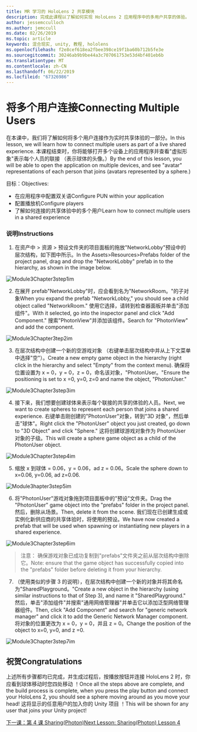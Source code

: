```yaml
---
title: MR 学习的 HoloLens 2 共享模块
description: 完成此课程以了解如何实现 HoloLens 2 应用程序中的多用户共享的体验。
author: jessemcculloch
ms.author: jemccull
ms.date: 02/26/2019
ms.topic: article
keywords: 混合现实, unity, 教程, hololens
ms.openlocfilehash: f2e8cef618ea2fbee398ce19f1ba60b712b5fe3e
ms.sourcegitcommit: 30246ab9b9be44a3c707061753e53d4bf401eb6b
ms.translationtype: MT
ms.contentlocale: zh-CN
ms.lasthandoff: 06/22/2019
ms.locfileid: "67326986"
---
```

# <a name="connecting-multiple-users"></a><span data-ttu-id="658a2-104">**将多个用户连接**</span><span class="sxs-lookup"><span data-stu-id="658a2-104">**Connecting Multiple Users**</span></span> 

<span data-ttu-id="658a2-105">在本课中，我们将了解如何将多个用户连接作为实时共享体验的一部分。</span><span class="sxs-lookup"><span data-stu-id="658a2-105">In this lesson, we will learn how to connect multiple users as part of a live shared experience.</span></span> <span data-ttu-id="658a2-106">本课程结束时，你将能够打开多个设备上的应用程序并查看"虚拟形象"表示每个人员的联接 （表示球体的头像。）</span><span class="sxs-lookup"><span data-stu-id="658a2-106">By the end of this lesson, you will be able to open the application on multiple devices, and see "avatar" representations of each person that joins (avatars represented by a sphere.)</span></span> 

<span data-ttu-id="658a2-107">目标：</span><span class="sxs-lookup"><span data-stu-id="658a2-107">Objectives:</span></span>

- <span data-ttu-id="658a2-108">在应用程序中配置双关语</span><span class="sxs-lookup"><span data-stu-id="658a2-108">Configure PUN within your application</span></span>
- <span data-ttu-id="658a2-109">配置播放机</span><span class="sxs-lookup"><span data-stu-id="658a2-109">Configure players</span></span>
- <span data-ttu-id="658a2-110">了解如何连接的共享体验中的多个用户</span><span class="sxs-lookup"><span data-stu-id="658a2-110">Learn how to connect multiple users in a shared experience</span></span>

### <a name="instructions"></a><span data-ttu-id="658a2-111">说明</span><span class="sxs-lookup"><span data-stu-id="658a2-111">Instructions</span></span>

1. <span data-ttu-id="658a2-112">在资产中 > 资源 > 预设文件夹的项目面板的拖放"NetworkLobby"预设中的层次结构，如下图中所示。</span><span class="sxs-lookup"><span data-stu-id="658a2-112">In the Assets>Resources>Prefabs folder of the project panel, drag and drop the "NetworkLobby" prefab in to the hierarchy, as shown in the image below.</span></span>


![Module3Chapter3step1im](images/module3chapter3step1im.PNG)

2. <span data-ttu-id="658a2-114">在展开 prefab"NetworkLobby"时，应会看到名为"NetworkRoom。"的子对象</span><span class="sxs-lookup"><span data-stu-id="658a2-114">When you expand the prefab "NetworkLobby," you should see a child object called "NetworkRoom."</span></span> <span data-ttu-id="658a2-115">使用它选择，请转到检查器面板并单击"添加组件"。</span><span class="sxs-lookup"><span data-stu-id="658a2-115">With it selected, go into the inspector panel and click "Add Component."</span></span> <span data-ttu-id="658a2-116">搜索"PhotonView"并添加该组件。</span><span class="sxs-lookup"><span data-stu-id="658a2-116">Search for "PhotonView" and add the component.</span></span>

![Module3Chapter3tep2im](images/module3chapter3step2im.PNG)

3. <span data-ttu-id="658a2-118">在层次结构中创建一个新的空游戏对象 （右键单击层次结构中并从上下文菜单中选择"空"）。</span><span class="sxs-lookup"><span data-stu-id="658a2-118">Create a new empty game object in the hierarchy (right click in the hierarchy and select "Empty" from the context menu).</span></span> <span data-ttu-id="658a2-119">确保将位置设置为 x = 0，y = 0，z = 0，命名该对象，"PhotonUser。"</span><span class="sxs-lookup"><span data-stu-id="658a2-119">Ensure the positioning is set to x =0, y=0, z=0 and name the object, "PhotonUser."</span></span>

![Module3Chapter3step3im](images/module3chapter3step3im.PNG)

4. <span data-ttu-id="658a2-121">接下来，我们想要创建球体来表示每个联接的共享的体验的人员。</span><span class="sxs-lookup"><span data-stu-id="658a2-121">Next, we want to create spheres to represent each person that joins a shared experience.</span></span> <span data-ttu-id="658a2-122">右键单击刚创建的"PhotonUser"对象，转到"3D 对象"，然后单击"球体"。</span><span class="sxs-lookup"><span data-stu-id="658a2-122">Right click the "PhotonUser" object you just created, go down to "3D Object" and click "Sphere."</span></span> <span data-ttu-id="658a2-123">这将创建球游戏对象作为 PhotonUser 对象的子级。</span><span class="sxs-lookup"><span data-stu-id="658a2-123">This will create a sphere game object as a child of the PhotonUser object.</span></span>

![Module3Chapter3step4im](images/module3chapter3step4im.PNG)

5. <span data-ttu-id="658a2-125">缩放 x 到球体 = 0.06，y = 0.06，ad z = 0.06。</span><span class="sxs-lookup"><span data-stu-id="658a2-125">Scale the sphere down to x=0.06, y=0.06, ad z=0.06.</span></span>

![Module3hapter3step5im](images/module3chapter3step5im.PNG)

6. <span data-ttu-id="658a2-127">将"PhotonUser"游戏对象拖到项目面板中的"预设"文件夹。</span><span class="sxs-lookup"><span data-stu-id="658a2-127">Drag the "PhotonUser" game object into the "prefabs" folder in the project panel.</span></span> <span data-ttu-id="658a2-128">然后，删除从场景。</span><span class="sxs-lookup"><span data-stu-id="658a2-128">Then, delete it from the scene.</span></span> <span data-ttu-id="658a2-129">我们现在已创建生成或实例化新供应商的共享体验时，将使用的预设。</span><span class="sxs-lookup"><span data-stu-id="658a2-129">We have now created a prefab that will be used when spawning or instantiating new players in a shared experience.</span></span>

![Module3Chapter3step6im](images/module3chapter3step6im.PNG)

> <span data-ttu-id="658a2-131">注意： 确保游戏对象已成功复制到"prefabs"文件夹之前从层次结构中删除它。</span><span class="sxs-lookup"><span data-stu-id="658a2-131">Note: ensure that the game object has successfully copied into the "prefabs" folder before deleting it from your hierarchy.</span></span>

7. <span data-ttu-id="658a2-132">（使用类似的步骤 3 的说明），在层次结构中创建一个新的对象并将其命名为"SharedPlayground。"</span><span class="sxs-lookup"><span data-stu-id="658a2-132">Create a new object in the hierarchy (using similar instructions to that of Step 3), and name it "SharedPlayground."</span></span> <span data-ttu-id="658a2-133">然后，单击"添加组件"并搜索"通用网络管理器"并单击它以添加泛型网络管理器组件。</span><span class="sxs-lookup"><span data-stu-id="658a2-133">Then, click "Add Component" and search for "generic network manager" and click it to add the Generic Network Manager component.</span></span> <span data-ttu-id="658a2-134">将对象的位置更改为 x = 0，y = 0，并且 z = 0。</span><span class="sxs-lookup"><span data-stu-id="658a2-134">Change the position of the object to x=0, y=0, and z =0.</span></span>

![Module3Chapter3step7im](images/module3chapter3step7im.PNG)


## <a name="congratulations"></a><span data-ttu-id="658a2-136">祝贺</span><span class="sxs-lookup"><span data-stu-id="658a2-136">Congratulations</span></span>

<span data-ttu-id="658a2-137">上述所有步骤都均已完成，并生成过程后，按播放按钮并连接 HoloLens 2 时，你应看到球体移动时您四处移动 ！</span><span class="sxs-lookup"><span data-stu-id="658a2-137">Once all the steps above are complete, and the build process is complete, when you press the play button and connect your HoloLens 2, you should see a sphere moving around as you move your head!</span></span> <span data-ttu-id="658a2-138">这将显示的任意用户的加入你的 Unity 项目 ！</span><span class="sxs-lookup"><span data-stu-id="658a2-138">This will be shown for any user that joins your Unity project!</span></span>

<span data-ttu-id="658a2-139">[下一课：第 4 课 Sharing(Photon)](mrlearning-sharing(photon)-ch4.md)</span><span class="sxs-lookup"><span data-stu-id="658a2-139">[Next Lesson: Sharing(Photon) Lesson 4](mrlearning-sharing(photon)-ch4.md)</span></span>

